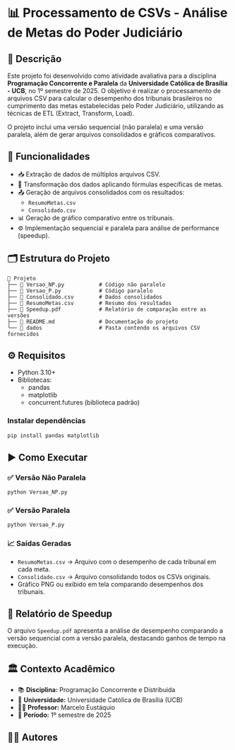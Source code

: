 
# 📊 Processamento de CSVs - Análise de Metas do Poder Judiciário

## 🎯 Descrição
Este projeto foi desenvolvido como atividade avaliativa para a disciplina **Programação Concorrente e Paralela** da **Universidade Católica de Brasília - UCB**, no 1º semestre de 2025. O objetivo é realizar o processamento de arquivos CSV para calcular o desempenho dos tribunais brasileiros no cumprimento das metas estabelecidas pelo Poder Judiciário, utilizando as técnicas de ETL (Extract, Transform, Load).

O projeto inclui uma versão sequencial (não paralela) e uma versão paralela, além de gerar arquivos consolidados e gráficos comparativos.

## 🚀 Funcionalidades
- 📥 Extração de dados de múltiplos arquivos CSV.
- 🔄 Transformação dos dados aplicando fórmulas específicas de metas.
- 📤 Geração de arquivos consolidados com os resultados:
  - `ResumoMetas.csv`
  - `Consolidado.csv`
- 📊 Geração de gráfico comparativo entre os tribunais.
- ⚙️ Implementação sequencial e paralela para análise de performance (speedup).

## 🗂️ Estrutura do Projeto
```
📁 Projeto
├── 📄 Versao_NP.py           # Código não paralelo
├── 📄 Versao_P.py            # Código paralelo
├── 📄 Consolidado.csv        # Dados consolidados
├── 📄 ResumoMetas.csv        # Resumo dos resultados
├── 📄 Speedup.pdf            # Relatório de comparação entre as versões
├── 📄 README.md              # Documentação do projeto
└── 📁 dados                  # Pasta contendo os arquivos CSV fornecidos
```

## ⚙️ Requisitos
- Python 3.10+
- Bibliotecas:
  - pandas
  - matplotlib
  - concurrent.futures (biblioteca padrão)

### Instalar dependências
```bash
pip install pandas matplotlib
```

## ▶️ Como Executar

### ✅ Versão Não Paralela
```bash
python Versao_NP.py
```

### ✅ Versão Paralela
```bash
python Versao_P.py
```

### 📈 Saídas Geradas
- `ResumoMetas.csv` → Arquivo com o desempenho de cada tribunal em cada meta.
- `Consolidado.csv` → Arquivo consolidando todos os CSVs originais.
- Gráfico PNG ou exibido em tela comparando desempenhos dos tribunais.

## 📄 Relatório de Speedup
O arquivo `Speedup.pdf` apresenta a análise de desempenho comparando a versão sequencial com a versão paralela, destacando ganhos de tempo na execução.

## 🏛️ Contexto Acadêmico
- 📚 **Disciplina:** Programação Concorrente e Distribuida
- 🏫 **Universidade:** Universidade Católica de Brasília (UCB)
- 👨‍🏫 **Professor:** Marcelo Eustáquio
- 📅 **Período:** 1º semestre de 2025

## 👨‍💻 Autores
